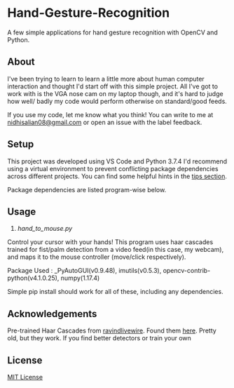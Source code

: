# Hand-Gesture-Recognition
A few simple applications for hand gesture recognition with OpenCV and Python. 

## About
I've been trying to learn to learn a little more about human computer interaction and thought I'd start off with this simple project.
All I've got to work with is the VGA nose cam on my laptop though, and it's hard to judge how well/ badly my code would perform otherwise on standard/good feeds.

If you use my code, let me know what you think! You can write to me at nidhisalian08@gmail.com or open an issue with the label feedback. 

## Setup

This project was developed using VS Code and Python 3.7.4
I'd recommend using a virtual environment to prevent conflicting package dependencies across different projects. You can find some helpful hints in the [tips section](./Tips.md).

Package dependencies are listed program-wise below.

## Usage

1.  _hand_to_mouse.py_

   Control your cursor with your hands! This program uses haar cascades trained for fist/palm detection from a video feed(in this case, my webcam), and maps it to the mouse controller (move/click respectively).

   Package Used : _PyAutoGUI(v0.9.48), imutils(v0.5.3), opencv-contrib-python(v4.1.0.25), numpy(1.17.4) 

   Simple pip install should work for all of these, including any dependencies.


## Acknowledgements
Pre-trained Haar Cascades from [ravindlivewire](https://github.com/Aravindlivewire). Found them [here](https://github.com/Aravindlivewire/Opencv/tree/master/haarcascade). Pretty old, but they work. If you find better detectors or train your own

## License

[MIT License](./LICENSE)
